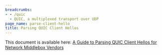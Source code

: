 ```yaml
---
breadcrumbs:
- - /quic
  - QUIC, a multiplexed transport over UDP
page_name: parse-client-hello
title: Parsing QUIC Client Hellos
---
```


This document is available here: [A Guide to Parsing QUIC Client Hellos for
Network Middlebox
Vendors](https://docs.google.com/document/d/1GV2j-PGl7YGFqmWbYvzu7-UNVIpFdbprtmN9tt6USG8/preview)